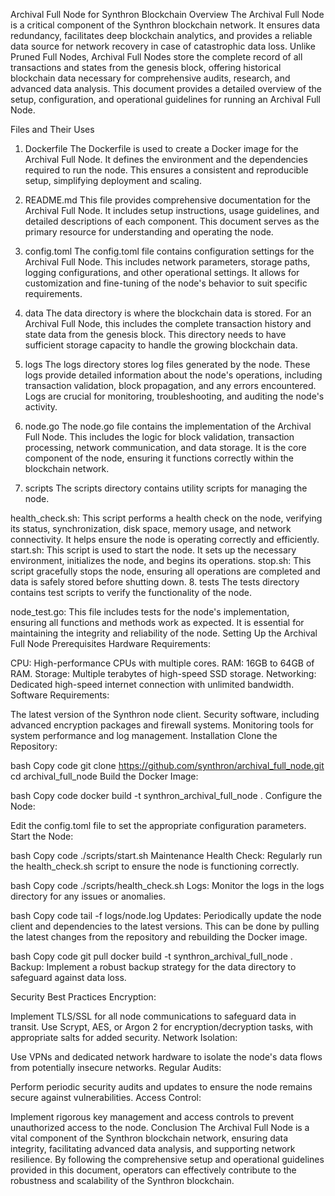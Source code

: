 Archival Full Node for Synthron Blockchain
Overview
The Archival Full Node is a critical component of the Synthron blockchain network. It ensures data redundancy, facilitates deep blockchain analytics, and provides a reliable data source for network recovery in case of catastrophic data loss. Unlike Pruned Full Nodes, Archival Full Nodes store the complete record of all transactions and states from the genesis block, offering historical blockchain data necessary for comprehensive audits, research, and advanced data analysis. This document provides a detailed overview of the setup, configuration, and operational guidelines for running an Archival Full Node.

Files and Their Uses
1. Dockerfile
The Dockerfile is used to create a Docker image for the Archival Full Node. It defines the environment and the dependencies required to run the node. This ensures a consistent and reproducible setup, simplifying deployment and scaling.

2. README.md
This file provides comprehensive documentation for the Archival Full Node. It includes setup instructions, usage guidelines, and detailed descriptions of each component. This document serves as the primary resource for understanding and operating the node.

3. config.toml
The config.toml file contains configuration settings for the Archival Full Node. This includes network parameters, storage paths, logging configurations, and other operational settings. It allows for customization and fine-tuning of the node's behavior to suit specific requirements.

4. data
The data directory is where the blockchain data is stored. For an Archival Full Node, this includes the complete transaction history and state data from the genesis block. This directory needs to have sufficient storage capacity to handle the growing blockchain data.

5. logs
The logs directory stores log files generated by the node. These logs provide detailed information about the node's operations, including transaction validation, block propagation, and any errors encountered. Logs are crucial for monitoring, troubleshooting, and auditing the node's activity.

6. node.go
The node.go file contains the implementation of the Archival Full Node. This includes the logic for block validation, transaction processing, network communication, and data storage. It is the core component of the node, ensuring it functions correctly within the blockchain network.

7. scripts
The scripts directory contains utility scripts for managing the node.

health_check.sh: This script performs a health check on the node, verifying its status, synchronization, disk space, memory usage, and network connectivity. It helps ensure the node is operating correctly and efficiently.
start.sh: This script is used to start the node. It sets up the necessary environment, initializes the node, and begins its operations.
stop.sh: This script gracefully stops the node, ensuring all operations are completed and data is safely stored before shutting down.
8. tests
The tests directory contains test scripts to verify the functionality of the node.

node_test.go: This file includes tests for the node's implementation, ensuring all functions and methods work as expected. It is essential for maintaining the integrity and reliability of the node.
Setting Up the Archival Full Node
Prerequisites
Hardware Requirements:

CPU: High-performance CPUs with multiple cores.
RAM: 16GB to 64GB of RAM.
Storage: Multiple terabytes of high-speed SSD storage.
Networking: Dedicated high-speed internet connection with unlimited bandwidth.
Software Requirements:

The latest version of the Synthron node client.
Security software, including advanced encryption packages and firewall systems.
Monitoring tools for system performance and log management.
Installation
Clone the Repository:

bash
Copy code
git clone https://github.com/synthron/archival_full_node.git
cd archival_full_node
Build the Docker Image:

bash
Copy code
docker build -t synthron_archival_full_node .
Configure the Node:

Edit the config.toml file to set the appropriate configuration parameters.
Start the Node:

bash
Copy code
./scripts/start.sh
Maintenance
Health Check:
Regularly run the health_check.sh script to ensure the node is functioning correctly.

bash
Copy code
./scripts/health_check.sh
Logs:
Monitor the logs in the logs directory for any issues or anomalies.

bash
Copy code
tail -f logs/node.log
Updates:
Periodically update the node client and dependencies to the latest versions. This can be done by pulling the latest changes from the repository and rebuilding the Docker image.

bash
Copy code
git pull
docker build -t synthron_archival_full_node .
Backup:
Implement a robust backup strategy for the data directory to safeguard against data loss.

Security Best Practices
Encryption:

Implement TLS/SSL for all node communications to safeguard data in transit.
Use Scrypt, AES, or Argon 2 for encryption/decryption tasks, with appropriate salts for added security.
Network Isolation:

Use VPNs and dedicated network hardware to isolate the node's data flows from potentially insecure networks.
Regular Audits:

Perform periodic security audits and updates to ensure the node remains secure against vulnerabilities.
Access Control:

Implement rigorous key management and access controls to prevent unauthorized access to the node.
Conclusion
The Archival Full Node is a vital component of the Synthron blockchain network, ensuring data integrity, facilitating advanced data analysis, and supporting network resilience. By following the comprehensive setup and operational guidelines provided in this document, operators can effectively contribute to the robustness and scalability of the Synthron blockchain.